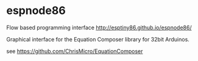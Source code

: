 # espnode86
Flow based programming interface http://esptiny86.github.io/espnode86/

Graphical interface for the Equation Composer library for 32bit Arduinos.

see https://github.com/ChrisMicro/EquationComposer

